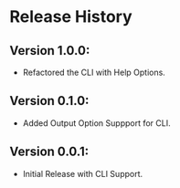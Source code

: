 # Release History

## Version 1.0.0:

- Refactored the CLI with Help Options.

## Version 0.1.0:

- Added Output Option Suppport for CLI.

## Version 0.0.1:

- Initial Release with CLI Support.